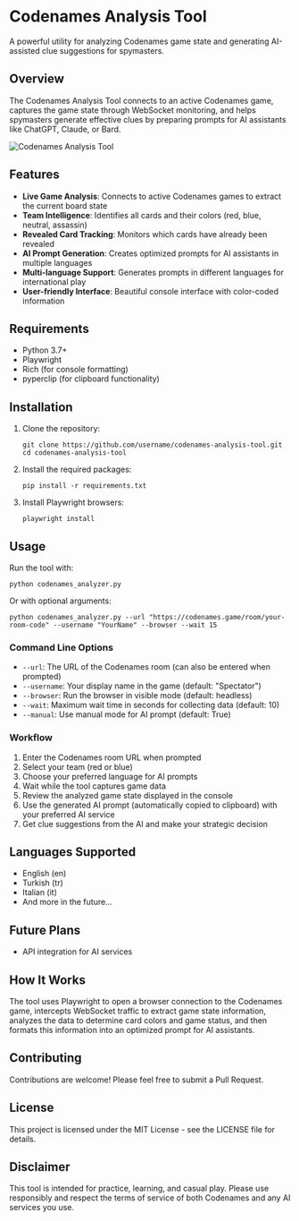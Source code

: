 # Codenames Analysis Tool

A powerful utility for analyzing Codenames game state and generating AI-assisted clue suggestions for spymasters.

## Overview

The Codenames Analysis Tool connects to an active Codenames game, captures the game state through WebSocket monitoring, and helps spymasters generate effective clues by preparing prompts for AI assistants like ChatGPT, Claude, or Bard.

![Codenames Analysis Tool](https://github.com/CanParlayan/Codenames-Game-Analysis-Tool/img.png)

## Features

- **Live Game Analysis**: Connects to active Codenames games to extract the current board state
- **Team Intelligence**: Identifies all cards and their colors (red, blue, neutral, assassin)
- **Revealed Card Tracking**: Monitors which cards have already been revealed
- **AI Prompt Generation**: Creates optimized prompts for AI assistants in multiple languages
- **Multi-language Support**: Generates prompts in different languages for international play
- **User-friendly Interface**: Beautiful console interface with color-coded information

## Requirements

- Python 3.7+
- Playwright
- Rich (for console formatting)
- pyperclip (for clipboard functionality)

## Installation

1. Clone the repository:
   ```
   git clone https://github.com/username/codenames-analysis-tool.git
   cd codenames-analysis-tool
   ```

2. Install the required packages:
   ```
   pip install -r requirements.txt
   ```

3. Install Playwright browsers:
   ```
   playwright install
   ```

## Usage

Run the tool with:

```
python codenames_analyzer.py
```

Or with optional arguments:

```
python codenames_analyzer.py --url "https://codenames.game/room/your-room-code" --username "YourName" --browser --wait 15
```

### Command Line Options

- `--url`: The URL of the Codenames room (can also be entered when prompted)
- `--username`: Your display name in the game (default: "Spectator")
- `--browser`: Run the browser in visible mode (default: headless)
- `--wait`: Maximum wait time in seconds for collecting data (default: 10)
- `--manual`: Use manual mode for AI prompt (default: True)

### Workflow

1. Enter the Codenames room URL when prompted
2. Select your team (red or blue)
3. Choose your preferred language for AI prompts
4. Wait while the tool captures game data
5. Review the analyzed game state displayed in the console
6. Use the generated AI prompt (automatically copied to clipboard) with your preferred AI service
7. Get clue suggestions from the AI and make your strategic decision

## Languages Supported

- English (en)
- Turkish (tr)
- Italian (it)
- And more in the future...

## Future Plans

- API integration for AI services

## How It Works

The tool uses Playwright to open a browser connection to the Codenames game, intercepts WebSocket traffic to extract game state information, analyzes the data to determine card colors and game status, and then formats this information into an optimized prompt for AI assistants.

## Contributing

Contributions are welcome! Please feel free to submit a Pull Request.

## License

This project is licensed under the MIT License - see the LICENSE file for details.

## Disclaimer

This tool is intended for practice, learning, and casual play. Please use responsibly and respect the terms of service of both Codenames and any AI services you use.
